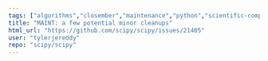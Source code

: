 ```yaml
---
tags: ["algorithms","closember","maintenance","python","scientific-computing","scipy"]
title: "MAINT: a few potential minor cleanups"
html_url: "https://github.com/scipy/scipy/issues/21405"
user: "tylerjereddy"
repo: "scipy/scipy"
---
```


